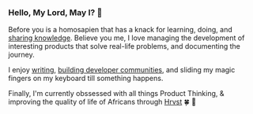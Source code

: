 ### Hello, My Lord, May I? 👋

Before you is a homosapien that has a knack for learning, doing, and [sharing knowledge](https://hackernoon.com/u/Peculiar). Believe you me, I love managing the development of interesting products that solve real-life problems, and documenting the journey.

I enjoy [writing](https://hackernoon.com/u/Peculiar), [building developer communities](https://chat.whatsapp.com/Lr86mcuNudSFMlwNpqyppB), and sliding my magic fingers on my keyboard till something happens.

Finally, I'm currently obssessed with all things Product Thinking, & improving the quality of life of Africans through [Hrvst](https://www.hrvst.market/) 🍀 🌱


